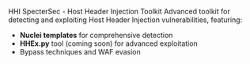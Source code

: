 HHI SpecterSec - Host Header Injection Toolkit
Advanced toolkit for detecting and exploiting Host Header Injection vulnerabilities, featuring:
- **Nuclei templates** for comprehensive detection
- **HHEx.py** tool (coming soon) for advanced exploitation
- Bypass techniques and WAF evasion


